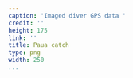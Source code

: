 ```yaml
---
caption: 'Imaged diver GPS data '
credit: ''
height: 175
link: ''
title: Paua catch
type: png
width: 250
...
```

